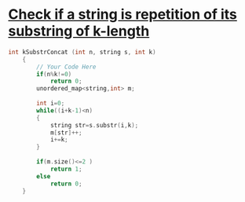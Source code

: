 <h1><a href="https://www.geeksforgeeks.org/problems/check-if-a-string-is-repetition-of-its-substring-of-k-length3302/1">Check if a string is repetition of its substring of k-length </a></h1>


```cpp
int kSubstrConcat (int n, string s, int k)
	{
	    // Your Code Here
	    if(n%k!=0)
	        return 0;
	    unordered_map<string,int> m;
	    
	    int i=0;
	    while((i+k-1)<n)
	    {
	        string str=s.substr(i,k);
	        m[str]++;
	        i+=k;
	    }
	 
	    if(m.size()<=2 )
	        return 1;
	    else
	        return 0;
	}
```